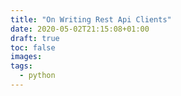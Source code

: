 ```yaml
---
title: "On Writing Rest Api Clients"
date: 2020-05-02T21:15:08+01:00
draft: true
toc: false
images:
tags: 
  - python
---
```


